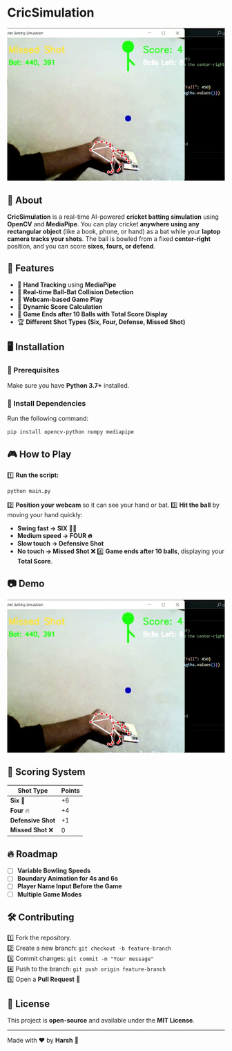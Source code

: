 # CricSimulation

![CricSimulation](https://github.com/im-h-a-r-s-h/OpenCV_Projects/blob/main/Cricket_Simulation%20Game/ss.jpg)

## 🏏 About
**CricSimulation** is a real-time AI-powered **cricket batting simulation** using **OpenCV** and **MediaPipe**. You can play cricket **anywhere using any rectangular object** (like a book, phone, or hand) as a bat while your **laptop camera tracks your shots**. The ball is bowled from a fixed **center-right** position, and you can score **sixes, fours, or defend**.

## 🚀 Features
- 🏏 **Hand Tracking** using **MediaPipe**
- 🎯 **Real-time Ball-Bat Collision Detection**
- 🎥 **Webcam-based Game Play**
- 🔢 **Dynamic Score Calculation**
- 🛑 **Game Ends after 10 Balls with Total Score Display**
- 🏆 **Different Shot Types (Six, Four, Defense, Missed Shot)**

## 🖥️ Installation
### 🔹 Prerequisites
Make sure you have **Python 3.7+** installed.

### 🔹 Install Dependencies
Run the following command:
```bash
pip install opencv-python numpy mediapipe
```

## 🎮 How to Play
1️⃣ **Run the script:**
```bash
python main.py
```
2️⃣ **Position your webcam** so it can see your hand or bat.
3️⃣ **Hit the ball** by moving your hand quickly:
   - **Swing fast → SIX 🏏🎯**
   - **Medium speed → FOUR 🔥**
   - **Slow touch → Defensive Shot**
   - **No touch → Missed Shot ❌**
4️⃣ **Game ends after 10 balls**, displaying your **Total Score**.

## 📷 Demo
![Gameplay Demo](https://github.com/im-h-a-r-s-h/OpenCV_Projects/blob/main/Cricket_Simulation%20Game/ss.jpg)

## 📜 Scoring System
| Shot Type       | Points |
|---------------|--------|
| **Six** 🎯   | +6     |
| **Four** 🔥  | +4     |
| **Defensive Shot** | +1     |
| **Missed Shot** ❌ | 0     |

## 🔥 Roadmap
- [ ] **Variable Bowling Speeds**
- [ ] **Boundary Animation for 4s and 6s**
- [ ] **Player Name Input Before the Game**
- [ ] **Multiple Game Modes**

## 🛠️ Contributing
1️⃣ Fork the repository.  
2️⃣ Create a new branch: `git checkout -b feature-branch`  
3️⃣ Commit changes: `git commit -m "Your message"`  
4️⃣ Push to the branch: `git push origin feature-branch`  
5️⃣ Open a **Pull Request** 🚀

## 📄 License
This project is **open-source** and available under the **MIT License**.

---
Made with ❤️ by **Harsh** 🚀

